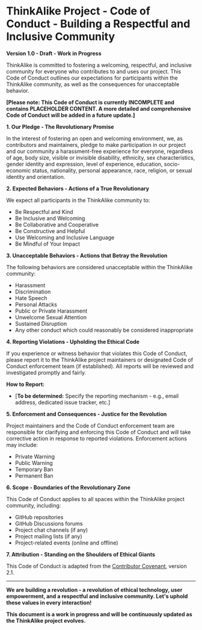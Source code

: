 # ThinkAlike Project - Code of Conduct - Building a Respectful and Inclusive Community

**Version 1.0 - Draft - Work in Progress**

ThinkAlike is committed to fostering a welcoming, respectful, and inclusive community for everyone who contributes to and uses our project. This Code of Conduct outlines our expectations for participants within the ThinkAlike community, as well as the consequences for unacceptable behavior.

**[Please note: This Code of Conduct is currently INCOMPLETE and contains PLACEHOLDER CONTENT. A more detailed and comprehensive Code of Conduct will be added in a future update.]**

**1. Our Pledge - The Revolutionary Promise**

In the interest of fostering an open and welcoming environment, we, as contributors and maintainers, pledge to make participation in our project and our community a harassment-free experience for everyone, regardless of age, body size, visible or invisible disability, ethnicity, sex characteristics, gender identity and expression, level of experience, education, socio-economic status, nationality, personal appearance, race, religion, or sexual identity and orientation.

**2. Expected Behaviors - Actions of a True Revolutionary**

We expect all participants in the ThinkAlike community to:

*   Be Respectful and Kind
*   Be Inclusive and Welcoming
*   Be Collaborative and Cooperative
*   Be Constructive and Helpful
*   Use Welcoming and Inclusive Language
*   Be Mindful of Your Impact

**3. Unacceptable Behaviors - Actions that Betray the Revolution**

The following behaviors are considered unacceptable within the ThinkAlike community:

*   Harassment
*   Discrimination
*   Hate Speech
*   Personal Attacks
*   Public or Private Harassment
*   Unwelcome Sexual Attention
*   Sustained Disruption
*   Any other conduct which could reasonably be considered inappropriate

**4. Reporting Violations - Upholding the Ethical Code**

If you experience or witness behavior that violates this Code of Conduct, please report it to the ThinkAlike project maintainers or designated Code of Conduct enforcement team (if established). All reports will be reviewed and investigated promptly and fairly.

**How to Report:**

*   [**To be determined:**  Specify the reporting mechanism - e.g., email address, dedicated issue tracker, etc.]

**5. Enforcement and Consequences - Justice for the Revolution**

Project maintainers and the Code of Conduct enforcement team are responsible for clarifying and enforcing this Code of Conduct and will take corrective action in response to reported violations. Enforcement actions may include:

*   Private Warning
*   Public Warning
*   Temporary Ban
*   Permanent Ban

**6. Scope - Boundaries of the Revolutionary Zone**

This Code of Conduct applies to all spaces within the ThinkAlike project community, including:

*   GitHub repositories
*   GitHub Discussions forums
*   Project chat channels (if any)
*   Project mailing lists (if any)
*   Project-related events (online and offline)

**7. Attribution - Standing on the Shoulders of Ethical Giants**

This Code of Conduct is adapted from the [Contributor Covenant](https://www.contributor-covenant.org), version 2.1.

---

**We are building a revolution - a revolution of ethical technology, user empowerment, and a respectful and inclusive community. Let's uphold these values in every interaction!**

**This document is a work in progress and will be continuously updated as the ThinkAlike project evolves.**
